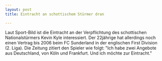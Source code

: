 ```yaml
---
layout: post
title: Eintracht an schottischem Stürmer dran

---
```


Laut Sport-Bild ist die Eintracht an der Verpflichtung des schottischen Nationalstürmers Kevin Kyle interessiert. Der 22jährige hat allerdings noch einen Vertrag bis 2006 beim FC Sunderland in der englischen First Division (2. Liga). Die Zeitung zitiert den Spieler wie folgt: "Ich habe zwei Angebote aus Deutschland, von Köln und Frankfurt. Und ich möchte zur Eintracht."


